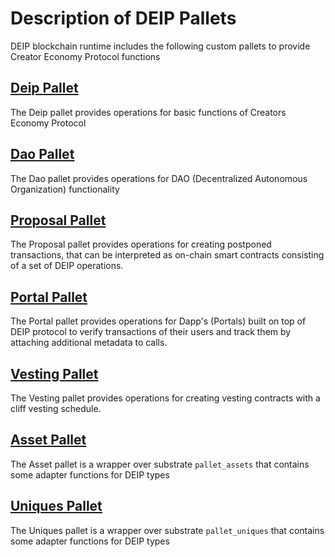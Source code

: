 # Description of DEIP Pallets

DEIP blockchain runtime includes the following custom pallets to provide Creator Economy Protocol functions

## [Deip Pallet](../pallets/deip/README.md)

The Deip pallet provides operations for basic functions of Creators Economy Protocol

## [Dao Pallet](../pallets/deip_dao/README.md)

The Dao pallet provides operations for DAO (Decentralized Autonomous Organization) functionality

## [Proposal Pallet](../pallets/deip_proposal/README.md)

The Proposal pallet provides operations for creating postponed transactions, that can be interpreted as on-chain smart contracts consisting of a set of DEIP operations.

## [Portal Pallet](../pallets/deip_portal/README.md)

The Portal pallet provides operations for Dapp's (Portals) built on top of DEIP protocol to verify transactions of their users and track them by attaching additional metadata to calls.

## [Vesting Pallet](../pallets/deip_vesting/README.md)

The Vesting pallet provides operations for creating vesting contracts with a cliff vesting schedule.

## [Asset Pallet](../pallets/deip_assets/README.md)

The Asset pallet is a wrapper over substrate `pallet_assets` that contains some adapter functions for DEIP types

## [Uniques Pallet](../pallets/deip_uniques/README.md)

The Uniques pallet is a wrapper over substrate `pallet_uniques` that contains some adapter functions for DEIP types
